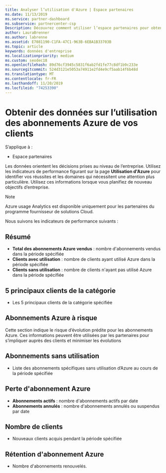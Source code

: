 ```yaml
---
title: Analyser l’utilisation d'Azure | Espace partenaires
ms.date: 11/13/2019
ms.service: partner-dashboard
ms.subservice: partnercenter-csp
Description: Découvrez comment utiliser l’espace partenaires pour obtenir des données sur l’utilisation des abonnements Azure de vos clients.
author: LauraBrenner
ms.author: labrenne
ms.assetid: E7081190-C1FA-47C1-963B-6EBA1B33703B
ms.topic: article
keywords: données d'entreprise
ms.localizationpriority: medium
ms.custom: seodec18
ms.openlocfilehash: 89d76cf3945c5831f6ab2fd1fe77c8df1b9c233e
ms.sourcegitcommit: 524d3121e5053a74911e2fd4e9cf5aab14f6b48d
ms.translationtype: MT
ms.contentlocale: fr-FR
ms.lasthandoff: 11/20/2019
ms.locfileid: "74253390"
---
```

# <a name="get-data-about-the-usage-of-your-customers-azure-subscriptions"></a>Obtenir des données sur l’utilisation des abonnements Azure de vos clients

S’applique à :

- Espace partenaires

Les données orientent les décisions prises au niveau de l’entreprise. Utilisez les indicateurs de performance figurant sur la page **Utilisation d'Azure** pour identifier vos réussites et les domaines qui nécessitent une attention plus particulière. Utilisez ces informations lorsque vous planifiez de nouveau objectifs d’entreprise.

> [!NOTE]
> Azure usage Analytics est disponible uniquement pour les partenaires du programme fournisseur de solutions Cloud.

Nous suivons les indicateurs de performance suivants :

## <a name="summary"></a>Résumé

- **Total des abonnements Azure vendus** : nombre d'abonnements vendus dans la période spécifiée  
- **Clients avec utilisation** : nombre de clients ayant utilisé Azure dans la période spécifiée  
- **Clients sans utilisation** : nombre de clients n'ayant pas utilisé Azure dans la période spécifiée  

## <a name="top-5-customers-in-category"></a>5 principaux clients de la catégorie

- Les 5 principaux clients de la catégorie spécifiée  

## <a name="azure-subscriptions-at-risk"></a>Abonnements Azure à risque

Cette section indique le risque d’évolution prédite pour les abonnements Azure. Ces informations peuvent être utilisées par les partenaires pour s’impliquer auprès des clients et minimiser les évolutions

## <a name="subscriptions-without-usage"></a>Abonnements sans utilisation

- Liste des abonnements spécifiques sans utilisation d’Azure au cours de la période spécifiée  

## <a name="azure-subscription-churn"></a>Perte d'abonnement Azure

- **Abonnements actifs** : nombre d'abonnements actifs par date  
- **Abonnements annulés** : nombre d'abonnements annulés ou suspendus par date  

## <a name="customer-count"></a>Nombre de clients

- Nouveaux clients acquis pendant la période spécifiée  

## <a name="azure-subscription-retention"></a>Rétention d'abonnement Azure

- Nombre d'abonnements renouvelés.
